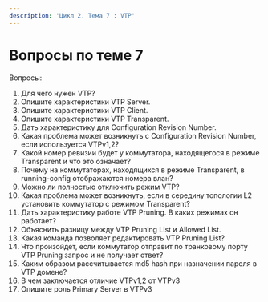 ```yaml
---
description: 'Цикл 2. Тема 7 : VTP'
---
```


# Вопросы по теме 7

Вопросы:  
1. Для чего нужен VTP?  
2. Опишите характеристики VTP Server.  
3. Опишите характеристики VTP Client.  
4. Опишите характеристики VTP Transparent.  
5. Дать характеристику для Configuration Revision Number.  
6. Какая проблема может возникнуть с Configuration Revision Number, если используется VTPv1,2?  
7. Какой номер ревизии будет у коммутатора, находящегося в режиме Transparent и что это означает?  
8. Почему на коммутаторах, находящихся в режиме Transparent, в running-config отображаются номера влан?  
9. Можно ли полностью отключить режим VTP?  
10. Какая проблема может возникнуть, если в середину топологии L2 установить коммутатор с режимом Transparent?  
11. Дать характеристику работе VTP Pruning. В каких режимах он работает?  
12. Объяснить разницу между VTP Pruning List и Allowed List.  
13. Какая команда позволяет редактировать VTP Pruning List?  
14. Что произойдет, если коммутатор отправит по транковому порту VTP Pruning запрос и не получает ответ?  
15. Каким образом рассчитывается md5 hash при назначении пароля в VTP домене?  
16. В чем заключается отличие VTPv1,2 от VTPv3  
17. Опишите роль Primary Server в VTPv3  
  


